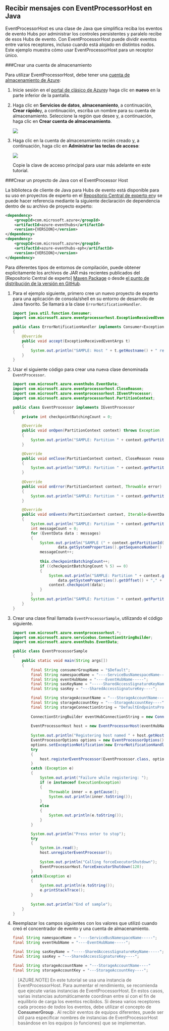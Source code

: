 ## <a name="receive-messages-with-eventprocessorhost-in-java"></a>Recibir mensajes con EventProcessorHost en Java

EventProcessorHost es una clase de Java que simplifica reciba los eventos de evento Hubs por administrar los controles persistentes y paralelo recibe de esos Hubs de evento. Con EventProcessorHost puede dividir eventos entre varios receptores, incluso cuando está alojado en distintos nodos. Este ejemplo muestra cómo usar EventProcessorHost para un receptor único.

###<a name="create-a-storage-account"></a>Crear una cuenta de almacenamiento

Para utilizar EventProcessorHost, debe tener una [cuenta de almacenamiento de Azure][]:

1. Inicie sesión en el [portal de clásico de Azure][]y haga clic en **nuevo** en la parte inferior de la pantalla.

2. Haga clic en **Servicios de datos**, **almacenamiento**, a continuación, **Crear rápido**y, a continuación, escriba un nombre para su cuenta de almacenamiento. Seleccione la región que desee y, a continuación, haga clic en **Crear cuenta de almacenamiento**.

    ![][11]

3. Haga clic en la cuenta de almacenamiento recién creado y, a continuación, haga clic en **Administrar las teclas de acceso**:

    ![][12]

    Copie la clave de acceso principal para usar más adelante en este tutorial.

###<a name="create-a-java-project-using-the-eventprocessor-host"></a>Crear un proyecto de Java con el EventProcessor Host

La biblioteca de cliente de Java para Hubs de evento está disponible para su uso en proyectos de experto en el [Repositorio Central de experto en][Maven Package]y se puede hacer referencia mediante la siguiente declaración de dependencia dentro de su archivo de proyecto experto:    

``` XML
<dependency>
    <groupId>com.microsoft.azure</groupId>
    <artifactId>azure-eventhubs</artifactId>
    <version>{VERSION}</version>
</dependency>
<dependency>
    <groupId>com.microsoft.azure</groupId>
    <artifactId>azure-eventhubs-eph</artifactId>
    <version>{VERSION}</version>
</dependency>
```
 
Para diferentes tipos de entornos de compilación, puede obtener explícitamente los archivos de JAR más recientes publicados del [Repositorio Central de experto] [ Maven Package] o desde [el punto de distribución de la versión en GitHub](https://github.com/Azure/azure-event-hubs/releases).  

1. Para el ejemplo siguiente, primero cree un nuevo proyecto de experto para una aplicación de consola/shell en su entorno de desarrollo de Java favorito. Se llamará a la clase ```ErrorNotificationHandler```.     

    ``` Java
    import java.util.function.Consumer;
    import com.microsoft.azure.eventprocessorhost.ExceptionReceivedEventArgs;

    public class ErrorNotificationHandler implements Consumer<ExceptionReceivedEventArgs>
    {
        @Override
        public void accept(ExceptionReceivedEventArgs t)
        {
            System.out.println("SAMPLE: Host " + t.getHostname() + " received general error notification during " + t.getAction() + ": " + t.getException().toString());
        }
    }
    ```

2. Usar el siguiente código para crear una nueva clase denominada ```EventProcessor```.

    ```Java
    import com.microsoft.azure.eventhubs.EventData;
    import com.microsoft.azure.eventprocessorhost.CloseReason;
    import com.microsoft.azure.eventprocessorhost.IEventProcessor;
    import com.microsoft.azure.eventprocessorhost.PartitionContext;

    public class EventProcessor implements IEventProcessor
    {
        private int checkpointBatchingCount = 0;

        @Override
        public void onOpen(PartitionContext context) throws Exception
        {
            System.out.println("SAMPLE: Partition " + context.getPartitionId() + " is opening");
        }

        @Override
        public void onClose(PartitionContext context, CloseReason reason) throws Exception
        {
            System.out.println("SAMPLE: Partition " + context.getPartitionId() + " is closing for reason " + reason.toString());
        }
        
        @Override
        public void onError(PartitionContext context, Throwable error)
        {
            System.out.println("SAMPLE: Partition " + context.getPartitionId() + " onError: " + error.toString());
        }

        @Override
        public void onEvents(PartitionContext context, Iterable<EventData> messages) throws Exception
        {
            System.out.println("SAMPLE: Partition " + context.getPartitionId() + " got message batch");
            int messageCount = 0;
            for (EventData data : messages)
            {
                System.out.println("SAMPLE (" + context.getPartitionId() + "," + data.getSystemProperties().getOffset() + "," +
                        data.getSystemProperties().getSequenceNumber() + "): " + new String(data.getBody(), "UTF8"));
                messageCount++;
                
                this.checkpointBatchingCount++;
                if ((checkpointBatchingCount % 5) == 0)
                {
                    System.out.println("SAMPLE: Partition " + context.getPartitionId() + " checkpointing at " +
                        data.getSystemProperties().getOffset() + "," + data.getSystemProperties().getSequenceNumber());
                    context.checkpoint(data);
                }
            }
            System.out.println("SAMPLE: Partition " + context.getPartitionId() + " batch size was " + messageCount + " for host " + context.getOwner());
        }
    }
    ```

3. Crear una clase final llamada ```EventProcessorSample```, utilizando el código siguiente.

    ```Java
    import com.microsoft.azure.eventprocessorhost.*;
    import com.microsoft.azure.servicebus.ConnectionStringBuilder;
    import com.microsoft.azure.eventhubs.EventData;

    public class EventProcessorSample
    {
        public static void main(String args[])
        {
            final String consumerGroupName = "$Default";
            final String namespaceName = "----ServiceBusNamespaceName-----";
            final String eventHubName = "----EventHubName-----";
            final String sasKeyName = "-----SharedAccessSignatureKeyName-----";
            final String sasKey = "---SharedAccessSignatureKey----";

            final String storageAccountName = "---StorageAccountName----";
            final String storageAccountKey = "---StorageAccountKey----";
            final String storageConnectionString = "DefaultEndpointsProtocol=https;AccountName=" + storageAccountName + ";AccountKey=" + storageAccountKey;
            
            ConnectionStringBuilder eventHubConnectionString = new ConnectionStringBuilder(namespaceName, eventHubName, sasKeyName, sasKey);
            
            EventProcessorHost host = new EventProcessorHost(eventHubName, consumerGroupName, eventHubConnectionString.toString(), storageConnectionString);
            
            System.out.println("Registering host named " + host.getHostName());
            EventProcessorOptions options = new EventProcessorOptions();
            options.setExceptionNotification(new ErrorNotificationHandler());
            try
            {
                host.registerEventProcessor(EventProcessor.class, options).get();
            }
            catch (Exception e)
            {
                System.out.print("Failure while registering: ");
                if (e instanceof ExecutionException)
                {
                    Throwable inner = e.getCause();
                    System.out.println(inner.toString());
                }
                else
                {
                    System.out.println(e.toString());
                }
            }

            System.out.println("Press enter to stop");
            try
            {
                System.in.read();
                host.unregisterEventProcessor();
                
                System.out.println("Calling forceExecutorShutdown");
                EventProcessorHost.forceExecutorShutdown(120);
            }
            catch(Exception e)
            {
                System.out.println(e.toString());
                e.printStackTrace();
            }
            
            System.out.println("End of sample");
        }
    }
    ```

4. Reemplazar los campos siguientes con los valores que utilizó cuando creó el concentrador de evento y una cuenta de almacenamiento.

    ``` Java
    final String namespaceName = "----ServiceBusNamespaceName-----";
    final String eventHubName = "----EventHubName-----";

    final String sasKeyName = "-----SharedAccessSignatureKeyName-----";
    final String sasKey = "---SharedAccessSignatureKey----";

    final String storageAccountName = "---StorageAccountName----"
    final String storageAccountKey = "---StorageAccountKey----";
    ```

> [AZURE.NOTE] En este tutorial se usa una instancia de EventProcessorHost. Para aumentar el rendimiento, se recomienda que ejecute varias instancias de EventProcessorHost. En estos casos, varias instancias automáticamente coordinan entre sí con el fin de equilibrio de carga los eventos recibidos. Si desea varios receptores cada proceso de *todos* los eventos, debe utilizar el concepto de **ConsumerGroup** . Al recibir eventos de equipos diferentes, puede ser útil para especificar nombres de instancias de EventProcessorHost basándose en los equipos (o funciones) que se implementan.

<!-- Links -->
[Event Hubs overview]: ../articles/event-hubs/event-hubs-overview.md
[Cuenta de almacenamiento de Azure]: ../articles/storage/storage-create-storage-account.md
[Portal de clásico de Azure]: http://manage.windowsazure.com
[Maven Package]: https://search.maven.org/#search%7Cga%7C1%7Ca%3A%22azure-eventhubs-eph%22

<!-- Images -->
[11]: ./media/service-bus-event-hubs-get-started-receive-ephjava/create-eph-csharp2.png
[12]: ./media/service-bus-event-hubs-get-started-receive-ephjava/create-eph-csharp3.png

